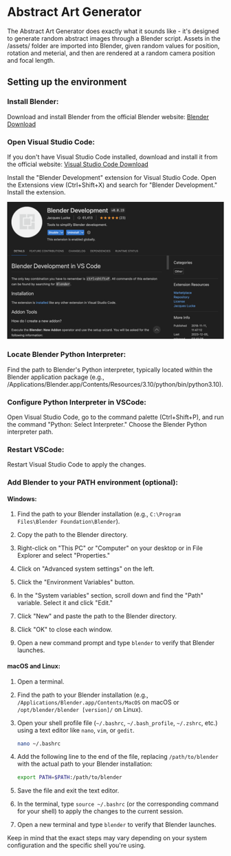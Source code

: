 # Abstract Art Generator

The Abstract Art Generator does exactly what it sounds like - it's designed to generate random abstract images through a Blender script. Assets in the /assets/ folder are imported into Blender, given random values for position, rotation and meterial, and then are rendered at a random camera position and focal length.

## Setting up the environment

### Install Blender:

Download and install Blender from the official Blender website: [Blender Download](https://www.blender.org/download/)

### Open Visual Studio Code:

If you don't have Visual Studio Code installed, download and install it from the official website: [Visual Studio Code Download](https://code.visualstudio.com/)

Install the "Blender Development" extension for Visual Studio Code. Open the Extensions view (Ctrl+Shift+X) and search for "Blender Development." Install the extension.

![Blender Development Extension](images/extension.png)

### Locate Blender Python Interpreter:

Find the path to Blender's Python interpreter, typically located within the Blender application package (e.g., /Applications/Blender.app/Contents/Resources/3.10/python/bin/python3.10).

### Configure Python Interpreter in VSCode:

Open Visual Studio Code, go to the command palette (Ctrl+Shift+P), and run the command "Python: Select Interpreter." Choose the Blender Python interpreter path.

### Restart VSCode:

Restart Visual Studio Code to apply the changes.

### Add Blender to your PATH environment (optional):

#### Windows:

1. Find the path to your Blender installation (e.g., `C:\Program Files\Blender Foundation\Blender`).

2. Copy the path to the Blender directory.

3. Right-click on "This PC" or "Computer" on your desktop or in File Explorer and select "Properties."

4. Click on "Advanced system settings" on the left.

5. Click the "Environment Variables" button.

6. In the "System variables" section, scroll down and find the "Path" variable. Select it and click "Edit."

7. Click "New" and paste the path to the Blender directory.

8. Click "OK" to close each window.

9. Open a new command prompt and type `blender` to verify that Blender launches.

#### macOS and Linux:

1. Open a terminal.

2. Find the path to your Blender installation (e.g., `/Applications/Blender.app/Contents/MacOS` on macOS or `/opt/blender/blender [version]/` on Linux).

3. Open your shell profile file (`~/.bashrc`, `~/.bash_profile`, `~/.zshrc`, etc.) using a text editor like `nano`, `vim`, or `gedit`.

   ```bash
   nano ~/.bashrc
   ```

4. Add the following line to the end of the file, replacing `/path/to/blender` with the actual path to your Blender installation:

   ```bash
   export PATH=$PATH:/path/to/blender
   ```

5. Save the file and exit the text editor.

6. In the terminal, type `source ~/.bashrc` (or the corresponding command for your shell) to apply the changes to the current session.

7. Open a new terminal and type `blender` to verify that Blender launches.

Keep in mind that the exact steps may vary depending on your system configuration and the specific shell you're using.